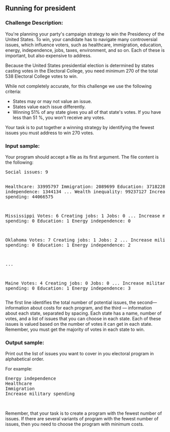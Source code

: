 <h2>Running for president</h2>

<h3>Challenge Description:</h3>

<p>
<span class="p-like">
        You&apos;re planning your party&apos;s campaign strategy to win the Presidency of the United States.
</span>
<span class="p-like">
        To win, your candidate has to navigate many controversial issues, which influence voters, such as healthcare,
        immigration, education, energy, independence, jobs, taxes, environment, and so on. Each of these is important,
        but also expensive to address.
</span>
</p>
<p>
    Because the United States presidential election is determined by states casting votes in the Electoral College, you
    need minimum 270 of the total 538 Electoral College votes to win.
</p>
<p>
    While not completely accurate, for this challenge we use the following criteria:
</p>
<ul>
<li>States may or may not value an issue.</li>
<li>States value each issue differently.</li>
<li>
        Winning 51% of any state gives you all of that state&apos;s votes. If you have less than 51 %, you won&apos;t receive
        any votes.
</li>
</ul>
<p>
    Your task is to put together a winning strategy by identifying the fewest issues you must address to win 270 votes.
</p>

<h3>Input sample:</h3>
<p>
    Your program should accept a file as its first argument. The file content is the following:
</p>
<pre class="description-input-output">Social issues: 9

Healthcare: 33995797
Immigration: 2089699
Education: 37182280
Energy independence: 1344134
...
Wealth inequality: 99237127
Increase military spending: 44066575

Mississippi
Votes: 6
Creating jobs: 1
Jobs: 0
...
Increase military spending: 0
Education: 1
Energy independence: 0

Oklahoma
Votes: 7
Creating jobs: 1
Jobs: 2
...
Increase military spending: 0
Education: 1
Energy independence: 2

...

Maine
Votes: 4
Creating jobs: 0
Jobs: 0
...
Increase military spending: 0
Education: 1
Energy independence: 3
</pre>
<p>
    The first line identifies the total number of potential issues, the second&#x2014;information about costs for each program,
    and the third &#x2014; information about each state, separated by spacing. Each state has a name, number of votes, and a
    list of issues that you can choose in each state. Each of these issues is valued based on the number of votes it
    can get in each state. Remember, you must get the majority of votes in each state to win.
</p>

<h3>Output sample:</h3>

<p>
    Print out the list of issues you want to cover in you electoral program in alphabetical order.
</p>
<p>
    For example:
</p>
<pre class="description-input-output">Energy independence
Healthcare
Immigration
Increase military spending
</pre>
<br>
<p>
    Remember, that your task is to create a program with the fewest number of issues. If there are several variants
    of program with the fewest number of issues, then you need to choose the program with minimum costs.
</p>
<br>